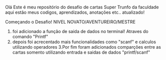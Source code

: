 Olá
Este é meu repositório do desafio de cartas Super Trunfo da faculdade
aqui estão meus codigos, aprendizados, anotações etc..
atualizado!

Começando o Desafio!
NIVEL NOVATO/AVENTUREIRO/MESTRE

1. foi adicionado a função de saida de dados no terminal! Atraves do comando "Printf"
2. depois foi acrecentado mais funcionalidades como "scanf" e calculos utilizando operadores
3.Por fim foram adicionados comparções entre as cartas somento utilizando entrada e saidas de dados "printf/scanf" 
